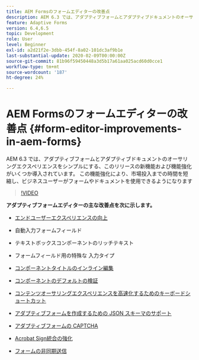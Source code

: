 ```yaml
---
title: AEM Formsのフォームエディターの改善点
description: AEM 6.3 では、アダプティブフォームとアダプティブドキュメントのオーサリングエクスペリエンスをシンプルにする、このリリースの新機能および機能強化がいくつか導入されています。 この機能強化により、市場投入までの時間を短縮し、ビジネスユーザーがフォームやドキュメントを使用できるようになります
feature: Adaptive Forms
version: 6.4,6.5
topic: Development
role: User
level: Beginner
exl-id: a2d21f2e-3dbb-454f-8a02-101dc3af9b1e
last-substantial-update: 2020-02-09T00:00:00Z
source-git-commit: 81b96f59450448a3d5b17a61aa025acd60d0cce1
workflow-type: tm+mt
source-wordcount: '187'
ht-degree: 24%

---
```


# AEM Formsのフォームエディターの改善点 {#form-editor-improvements-in-aem-forms}

AEM 6.3 では、アダプティブフォームとアダプティブドキュメントのオーサリングエクスペリエンスをシンプルにする、このリリースの新機能および機能強化がいくつか導入されています。 この機能強化により、市場投入までの時間を短縮し、ビジネスユーザーがフォームやドキュメントを使用できるようになります

>[!VIDEO](https://video.tv.adobe.com/v/19500/)

**アダプティブフォームエディターの主な改善点を次に示します。**

* [エンドユーザーエクスペリエンスの向上](https://helpx.adobe.com/jp/aem-forms/6-3/introduction-forms-authoring.html)

* 自動入力フォームフィールド
* テキストボックスコンポーネントのリッチテキスト
* フォームフィールド用の特殊な 入力タイプ

* [コンポーネントタイトルのインライン編集](https://helpx.adobe.com/aem-forms/6-3/introduction-forms-authoring.html)
* [コンポーネントのデフォルトの検証](https://helpx.adobe.com/aem-forms/6-3/introduction-forms-authoring.html)
* [コンテンツオーサリングエクスペリエンスを高速化するためのキーボードショートカット](https://helpx.adobe.com/aem-forms/6-3/keyboard-shortcuts.html#AdaptiveFormEditor)
* [アダプティブフォームを作成するための JSON スキーマのサポート](https://helpx.adobe.com/aem-forms/6-3/adaptive-form-json-schema-form-model.html)
* [アダプティブフォームの CAPTCHA](https://helpx.adobe.com/aem-forms/6-3/captcha-adaptive-forms.html)
* [Acrobat Sign統合の強化](https://helpx.adobe.com/aem-forms/6-3/working-with-adobe-sign.html)
* [フォームの非同期送信](https://helpx.adobe.com/aem-forms/6-3/asynchronous-submissions-adaptive-forms.html)
